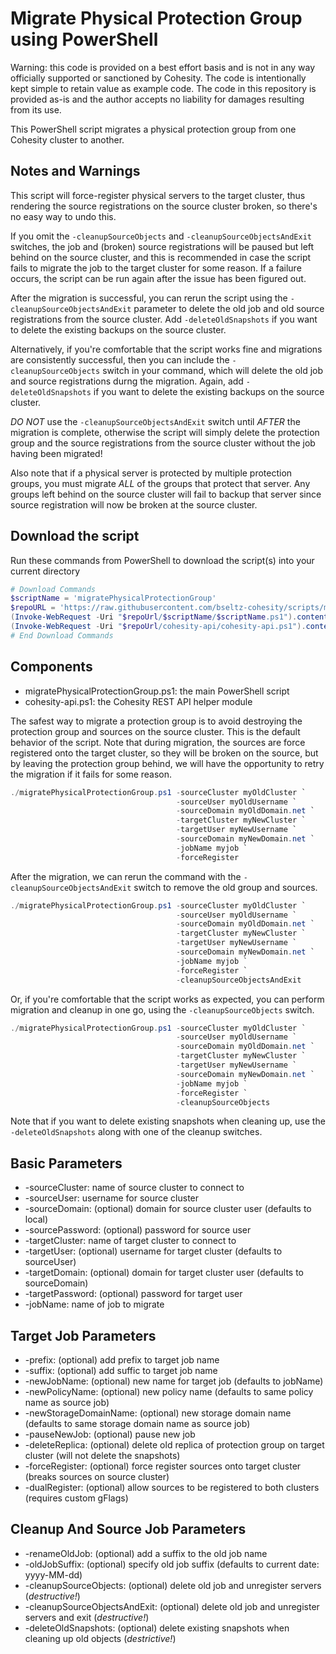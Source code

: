 # Migrate Physical Protection Group using PowerShell

Warning: this code is provided on a best effort basis and is not in any way officially supported or sanctioned by Cohesity. The code is intentionally kept simple to retain value as example code. The code in this repository is provided as-is and the author accepts no liability for damages resulting from its use.

This PowerShell script migrates a physical protection group from one Cohesity cluster to another.

## Notes and Warnings

This script will force-register physical servers to the target cluster, thus rendering the source registrations on the source cluster broken, so there's no easy way to undo this.

If you omit the `-cleanupSourceObjects` and `-cleanupSourceObjectsAndExit` switches, the job and (broken) source registrations will be paused but left behind on the source cluster, and this is recommended in case the script fails to migrate the job to the target cluster for some reason. If a failure occurs, the script can be run again after the issue has been figured out.

After the migration is successful, you can rerun the script using the `-cleanupSourceObjectsAndExit` parameter to delete the old job and old source registrations from the source cluster. Add `-deleteOldSnapshots` if you want to delete the existing backups on the source cluster.

Alternatively, if you're comfortable that the script works fine and migrations are consistently successful, then you can include the `-cleanupSourceObjects` switch in your command, which will delete the old job and source registrations durng the migration. Again, add `-deleteOldSnapshots` if you want to delete the existing backups on the source cluster.

*DO NOT* use the `-cleanupSourceObjectsAndExit` switch until *AFTER* the migration is complete, otherwise the script will simply delete the protection group and the source registrations from the source cluster without the job having been migrated!

Also note that if a physical server is protected by multiple protection groups, you must migrate *ALL* of the groups that protect that server. Any groups left behind on the source cluster will fail to backup that server since source registration will now be broken at the source cluster.

## Download the script

Run these commands from PowerShell to download the script(s) into your current directory

```powershell
# Download Commands
$scriptName = 'migratePhysicalProtectionGroup'
$repoURL = 'https://raw.githubusercontent.com/bseltz-cohesity/scripts/master/powershell'
(Invoke-WebRequest -Uri "$repoUrl/$scriptName/$scriptName.ps1").content | Out-File "$scriptName.ps1"; (Get-Content "$scriptName.ps1") | Set-Content "$scriptName.ps1"
(Invoke-WebRequest -Uri "$repoUrl/cohesity-api/cohesity-api.ps1").content | Out-File cohesity-api.ps1; (Get-Content cohesity-api.ps1) | Set-Content cohesity-api.ps1
# End Download Commands
```

## Components

* migratePhysicalProtectionGroup.ps1: the main PowerShell script
* cohesity-api.ps1: the Cohesity REST API helper module

The safest way to migrate a protection group is to avoid destroying the protection group and sources on the source cluster. This is the default behavior of the script. Note that during migration, the sources are force registered onto the target cluster, so they will be broken on the source, but by leaving the protection group behind, we will have the opportunity to retry the migration if it fails for some reason.

```powershell
./migratePhysicalProtectionGroup.ps1 -sourceCluster myOldCluster `
                                     -sourceUser myOldUsername `
                                     -sourceDomain myOldDomain.net `
                                     -targetCluster myNewCluster `
                                     -targetUser myNewUsername `
                                     -sourceDomain myNewDomain.net `
                                     -jobName myjob `
                                     -forceRegister
```

After the migration, we can rerun the command with the `-cleanupSourceObjectsAndExit` switch to remove the old group and sources.

```powershell
./migratePhysicalProtectionGroup.ps1 -sourceCluster myOldCluster `
                                     -sourceUser myOldUsername `
                                     -sourceDomain myOldDomain.net `
                                     -targetCluster myNewCluster `
                                     -targetUser myNewUsername `
                                     -sourceDomain myNewDomain.net `
                                     -jobName myjob `
                                     -forceRegister `
                                     -cleanupSourceObjectsAndExit
```

Or, if you're comfortable that the script works as expected, you can perform migration and cleanup in one go, using the `-cleanupSourceObjects` switch.

```powershell
./migratePhysicalProtectionGroup.ps1 -sourceCluster myOldCluster `
                                     -sourceUser myOldUsername `
                                     -sourceDomain myOldDomain.net `
                                     -targetCluster myNewCluster `
                                     -targetUser myNewUsername `
                                     -sourceDomain myNewDomain.net `
                                     -jobName myjob `
                                     -forceRegister `
                                     -cleanupSourceObjects
```

Note that if you want to delete existing snapshots when cleaning up, use the `-deleteOldSnapshots` along with one of the cleanup switches.

## Basic Parameters

* -sourceCluster: name of source cluster to connect to
* -sourceUser: username for source cluster
* -sourceDomain: (optional) domain for source cluster user (defaults to local)
* -sourcePassword: (optional) password for source user
* -targetCluster: name of target cluster to connect to
* -targetUser: (optional) username for target cluster (defaults to sourceUser)
* -targetDomain: (optional) domain for target cluster user (defaults to sourceDomain)
* -targetPassword: (optional) password for target user
* -jobName: name of job to migrate

## Target Job Parameters

* -prefix: (optional) add prefix to target job name
* -suffix: (optional) add suffic to target job name
* -newJobName: (optional) new name for target job (defaults to jobName)
* -newPolicyName: (optional) new policy name (defaults to same policy name as source job)
* -newStorageDomainName: (optional) new storage domain name (defaults to same storage domain name as source job)
* -pauseNewJob: (optional) pause new job
* -deleteReplica: (optional) delete old replica of protection group on target cluster (will not delete the snapshots)
* -forceRegister: (optional) force register sources onto target cluster (breaks sources on source cluster)
* -dualRegister: (optional) allow sources to be registered to both clusters (requires custom gFlags)

## Cleanup And Source Job Parameters

* -renameOldJob: (optional) add a suffix to the old job name
* -oldJobSuffix: (optional) specify old job suffix (defaults to current date: yyyy-MM-dd)
* -cleanupSourceObjects: (optional) delete old job and unregister servers (*destructive!*)
* -cleanupSourceObjectsAndExit: (optional) delete old job and unregister servers and exit (*destructive!*)
* -deleteOldSnapshots: (optional) delete existing snapshots when cleaning up old objects (*destrictive!*)

